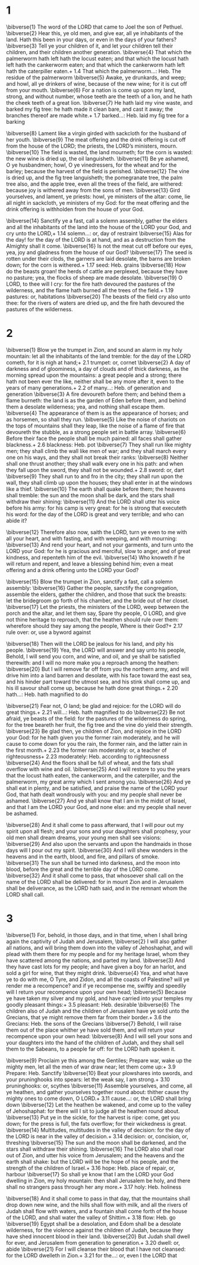 # 1 
\bibverse{1} The word of the LORD that came to Joel the son of Pethuel. \bibverse{2} Hear this, ye old men, and give ear, all ye inhabitants of the land. Hath this been in your days, or even in the days of your fathers? \bibverse{3} Tell ye your children of it, and let your children tell their children, and their children another generation. \bibverse{4} That which the palmerworm hath left hath the locust eaten; and that which the locust hath left hath the cankerworm eaten; and that which the cankerworm hath left hath the caterpiller eaten.+ 1.4 That which the palmerworm…: Heb. The residue of the palmerworm \bibverse{5} Awake, ye drunkards, and weep; and howl, all ye drinkers of wine, because of the new wine; for it is cut off from your mouth. \bibverse{6} For a nation is come up upon my land, strong, and without number, whose teeth are the teeth of a lion, and he hath the cheek teeth of a great lion. \bibverse{7} He hath laid my vine waste, and barked my fig tree: he hath made it clean bare, and cast it away; the branches thereof are made white.+ 1.7 barked…: Heb. laid my fig tree for a barking 

\bibverse{8} Lament like a virgin girded with sackcloth for the husband of her youth. \bibverse{9} The meat offering and the drink offering is cut off from the house of the LORD; the priests, the LORD’s ministers, mourn. \bibverse{10} The field is wasted, the land mourneth; for the corn is wasted: the new wine is dried up, the oil languisheth. \bibverse{11} Be ye ashamed, O ye husbandmen; howl, O ye vinedressers, for the wheat and for the barley; because the harvest of the field is perished. \bibverse{12} The vine is dried up, and the fig tree languisheth; the pomegranate tree, the palm tree also, and the apple tree, even all the trees of the field, are withered: because joy is withered away from the sons of men. \bibverse{13} Gird yourselves, and lament, ye priests: howl, ye ministers of the altar: come, lie all night in sackcloth, ye ministers of my God: for the meat offering and the drink offering is withholden from the house of your God. 

\bibverse{14} Sanctify ye a fast, call a solemn assembly, gather the elders and all the inhabitants of the land into the house of the LORD your God, and cry unto the LORD,+ 1.14 solemn…: or, day of restraint \bibverse{15} Alas for the day! for the day of the LORD is at hand, and as a destruction from the Almighty shall it come. \bibverse{16} Is not the meat cut off before our eyes, yea, joy and gladness from the house of our God? \bibverse{17} The seed is rotten under their clods, the garners are laid desolate, the barns are broken down; for the corn is withered.+ 1.17 seed: Heb. grains \bibverse{18} How do the beasts groan! the herds of cattle are perplexed, because they have no pasture; yea, the flocks of sheep are made desolate. \bibverse{19} O LORD, to thee will I cry: for the fire hath devoured the pastures of the wilderness, and the flame hath burned all the trees of the field.+ 1.19 pastures: or, habitations \bibverse{20} The beasts of the field cry also unto thee: for the rivers of waters are dried up, and the fire hath devoured the pastures of the wilderness. 

# 2 
\bibverse{1} Blow ye the trumpet in Zion, and sound an alarm in my holy mountain: let all the inhabitants of the land tremble: for the day of the LORD cometh, for it is nigh at hand;+ 2.1 trumpet: or, cornet \bibverse{2} A day of darkness and of gloominess, a day of clouds and of thick darkness, as the morning spread upon the mountains: a great people and a strong; there hath not been ever the like, neither shall be any more after it, even to the years of many generations.+ 2.2 of many…: Heb. of generation and generation \bibverse{3} A fire devoureth before them; and behind them a flame burneth: the land is as the garden of Eden before them, and behind them a desolate wilderness; yea, and nothing shall escape them. \bibverse{4} The appearance of them is as the appearance of horses; and as horsemen, so shall they run. \bibverse{5} Like the noise of chariots on the tops of mountains shall they leap, like the noise of a flame of fire that devoureth the stubble, as a strong people set in battle array. \bibverse{6} Before their face the people shall be much pained: all faces shall gather blackness.+ 2.6 blackness: Heb. pot \bibverse{7} They shall run like mighty men; they shall climb the wall like men of war; and they shall march every one on his ways, and they shall not break their ranks: \bibverse{8} Neither shall one thrust another; they shall walk every one in his path: and when they fall upon the sword, they shall not be wounded.+ 2.8 sword: or, dart \bibverse{9} They shall run to and fro in the city; they shall run upon the wall, they shall climb up upon the houses; they shall enter in at the windows like a thief. \bibverse{10} The earth shall quake before them; the heavens shall tremble: the sun and the moon shall be dark, and the stars shall withdraw their shining: \bibverse{11} And the LORD shall utter his voice before his army: for his camp is very great: for he is strong that executeth his word: for the day of the LORD is great and very terrible; and who can abide it? 

\bibverse{12} Therefore also now, saith the LORD, turn ye even to me with all your heart, and with fasting, and with weeping, and with mourning: \bibverse{13} And rend your heart, and not your garments, and turn unto the LORD your God: for he is gracious and merciful, slow to anger, and of great kindness, and repenteth him of the evil. \bibverse{14} Who knoweth if he will return and repent, and leave a blessing behind him; even a meat offering and a drink offering unto the LORD your God? 

\bibverse{15} Blow the trumpet in Zion, sanctify a fast, call a solemn assembly: \bibverse{16} Gather the people, sanctify the congregation, assemble the elders, gather the children, and those that suck the breasts: let the bridegroom go forth of his chamber, and the bride out of her closet. \bibverse{17} Let the priests, the ministers of the LORD, weep between the porch and the altar, and let them say, Spare thy people, O LORD, and give not thine heritage to reproach, that the heathen should rule over them: wherefore should they say among the people, Where is their God?+ 2.17 rule over: or, use a byword against 

\bibverse{18} Then will the LORD be jealous for his land, and pity his people. \bibverse{19} Yea, the LORD will answer and say unto his people, Behold, I will send you corn, and wine, and oil, and ye shall be satisfied therewith: and I will no more make you a reproach among the heathen: \bibverse{20} But I will remove far off from you the northern army, and will drive him into a land barren and desolate, with his face toward the east sea, and his hinder part toward the utmost sea, and his stink shall come up, and his ill savour shall come up, because he hath done great things.+ 2.20 hath…: Heb. hath magnified to do 

\bibverse{21} Fear not, O land; be glad and rejoice: for the LORD will do great things.+ 2.21 will…: Heb. hath magnified to do \bibverse{22} Be not afraid, ye beasts of the field: for the pastures of the wilderness do spring, for the tree beareth her fruit, the fig tree and the vine do yield their strength. \bibverse{23} Be glad then, ye children of Zion, and rejoice in the LORD your God: for he hath given you the former rain moderately, and he will cause to come down for you the rain, the former rain, and the latter rain in the first month.+ 2.23 the former rain moderately: or, a teacher of righteousness+ 2.23 moderately: Heb. according to righteousness \bibverse{24} And the floors shall be full of wheat, and the fats shall overflow with wine and oil. \bibverse{25} And I will restore to you the years that the locust hath eaten, the cankerworm, and the caterpiller, and the palmerworm, my great army which I sent among you. \bibverse{26} And ye shall eat in plenty, and be satisfied, and praise the name of the LORD your God, that hath dealt wondrously with you: and my people shall never be ashamed. \bibverse{27} And ye shall know that I am in the midst of Israel, and that I am the LORD your God, and none else: and my people shall never be ashamed. 

\bibverse{28} And it shall come to pass afterward, that I will pour out my spirit upon all flesh; and your sons and your daughters shall prophesy, your old men shall dream dreams, your young men shall see visions: \bibverse{29} And also upon the servants and upon the handmaids in those days will I pour out my spirit. \bibverse{30} And I will shew wonders in the heavens and in the earth, blood, and fire, and pillars of smoke. \bibverse{31} The sun shall be turned into darkness, and the moon into blood, before the great and the terrible day of the LORD come. \bibverse{32} And it shall come to pass, that whosoever shall call on the name of the LORD shall be delivered: for in mount Zion and in Jerusalem shall be deliverance, as the LORD hath said, and in the remnant whom the LORD shall call. 

# 3 
\bibverse{1} For, behold, in those days, and in that time, when I shall bring again the captivity of Judah and Jerusalem, \bibverse{2} I will also gather all nations, and will bring them down into the valley of Jehoshaphat, and will plead with them there for my people and for my heritage Israel, whom they have scattered among the nations, and parted my land. \bibverse{3} And they have cast lots for my people; and have given a boy for an harlot, and sold a girl for wine, that they might drink. \bibverse{4} Yea, and what have ye to do with me, O Tyre, and Zidon, and all the coasts of Palestine? will ye render me a recompence? and if ye recompense me, swiftly and speedily will I return your recompence upon your own head; \bibverse{5} Because ye have taken my silver and my gold, and have carried into your temples my goodly pleasant things:+ 3.5 pleasant: Heb. desirable \bibverse{6} The children also of Judah and the children of Jerusalem have ye sold unto the Grecians, that ye might remove them far from their border.+ 3.6 the Grecians: Heb. the sons of the Grecians \bibverse{7} Behold, I will raise them out of the place whither ye have sold them, and will return your recompence upon your own head: \bibverse{8} And I will sell your sons and your daughters into the hand of the children of Judah, and they shall sell them to the Sabeans, to a people far off: for the LORD hath spoken it. 

\bibverse{9} Proclaim ye this among the Gentiles; Prepare war, wake up the mighty men, let all the men of war draw near; let them come up:+ 3.9 Prepare: Heb. Sanctify \bibverse{10} Beat your plowshares into swords, and your pruninghooks into spears: let the weak say, I am strong.+ 3.10 pruninghooks: or, scythes \bibverse{11} Assemble yourselves, and come, all ye heathen, and gather yourselves together round about: thither cause thy mighty ones to come down, O LORD.+ 3.11 cause…: or, the LORD shall bring down \bibverse{12} Let the heathen be wakened, and come up to the valley of Jehoshaphat: for there will I sit to judge all the heathen round about. \bibverse{13} Put ye in the sickle, for the harvest is ripe: come, get you down; for the press is full, the fats overflow; for their wickedness is great. \bibverse{14} Multitudes, multitudes in the valley of decision: for the day of the LORD is near in the valley of decision.+ 3.14 decision: or, concision, or, threshing \bibverse{15} The sun and the moon shall be darkened, and the stars shall withdraw their shining. \bibverse{16} The LORD also shall roar out of Zion, and utter his voice from Jerusalem; and the heavens and the earth shall shake: but the LORD will be the hope of his people, and the strength of the children of Israel.+ 3.16 hope: Heb. place of repair, or, harbour \bibverse{17} So shall ye know that I am the LORD your God dwelling in Zion, my holy mountain: then shall Jerusalem be holy, and there shall no strangers pass through her any more.+ 3.17 holy: Heb. holiness 

\bibverse{18} And it shall come to pass in that day, that the mountains shall drop down new wine, and the hills shall flow with milk, and all the rivers of Judah shall flow with waters, and a fountain shall come forth of the house of the LORD, and shall water the valley of Shittim.+ 3.18 flow: Heb. go \bibverse{19} Egypt shall be a desolation, and Edom shall be a desolate wilderness, for the violence against the children of Judah, because they have shed innocent blood in their land. \bibverse{20} But Judah shall dwell for ever, and Jerusalem from generation to generation.+ 3.20 dwell: or, abide \bibverse{21} For I will cleanse their blood that I have not cleansed: for the LORD dwelleth in Zion.+ 3.21 for the…: or, even I the LORD that 